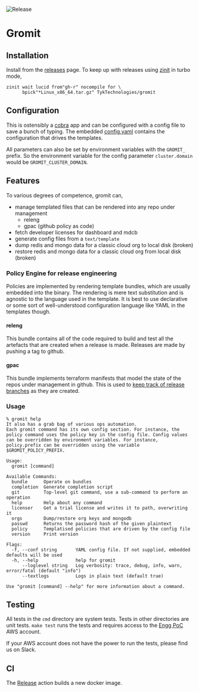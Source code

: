 ![Release](https://github.com/TykTechnologies/gromit/workflows/Release/badge.svg?branch=master)

# Gromit

## Installation
Install from the [releases](releases) page. To keep up with releases using [zinit](https://github.com/zdharma/zinit) in turbo mode, 

``` shell
zinit wait lucid from"gh-r" nocompile for \
      bpick"*Linux_x86_64.tar.gz" TykTechnologies/gromit
```

## Configuration
This is ostensibly a [cobra](https://github.com/spf13/cobra "cobra cli") app and can be configured with a config file to save a bunch of typing. The embedded [config.yaml](config/config.yaml) contains the configuration that drives the templates.

All parameters can also be set by environment variables with the `GROMIT_` prefix. So the environment variable for the config parameter `cluster.domain` would be `GROMIT_CLUSTER_DOMAIN`.

## Features
To various degrees of competence, gromit can,
- manage templated files that can be rendered into any repo under management
  * releng
  * gpac (github policy as code)
- fetch developer licenses for dashboard and mdcb
- generate config files from a `text/template`
- dump redis and mongo data for a classic cloud org to local disk (broken)
- restore redis and mongo data for a classic cloud org from local disk (broken)

### Policy Engine for release engineering
Policies are implemented by rendering template bundles, which are usually embedded into the binary. The rendering is mere text substitution and is agnostic to the language used in the template. It is best to use declarative or some sort of well-understood configuration language like YAML in the templates though.

#### releng
This bundle contains all of the code required to build and test all the artefacts that are created when a release is made. Releases are made by pushing a tag to github. 

#### gpac
This bundle implements terraform manifests that model the state of the repos under management in github. This is used to [keep track of release branches](https://tyktech.atlassian.net/wiki/spaces/EN/pages/1907228677/Release+branches) as they are created.


### Usage
``` shellsession
% gromit help
It also has a grab bag of various ops automation.
Each gromit command has its own config section. For instance, the policy command uses the policy key in the config file. Config values can be overridden by environment variables. For instance, policy.prefix can be overridden using the variable $GROMIT_POLICY_PREFIX.

Usage:
  gromit [command]

Available Commands:
  bundle      Operate on bundles
  completion  Generate completion script
  git         Top-level git command, use a sub-command to perform an operation
  help        Help about any command
  licenser    Get a trial license and writes it to path, overwriting it
  orgs        Dump/restore org keys and mongodb
  passwd      Returns the password hash of the given plaintext
  policy      Templatised policies that are driven by the config file
  version     Print version

Flags:
  -f, --conf string       YAML config file. If not supplied, embedded defaults will be used
  -h, --help              help for gromit
      --loglevel string   Log verbosity: trace, debug, info, warn, error/fatal (default "info")
      --textlogs          Logs in plain text (default true)

Use "gromit [command] --help" for more information about a command.
```

## Testing
All tests in the `cmd` directory are system tests. Tests in other directories are unit tests. `make test` runs the tests and requires access to the [Engg PoC](https://046805072452/signing/aws/amazon.com/console/) AWS account.

If your AWS account does not have the power to run the tests, please find us on Slack.

## CI
The [Release](https://github.com/TykTechnologies/gromit/actions?query=workflow%3ARelease) action builds a new docker image.
